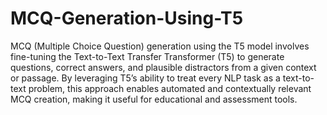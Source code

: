# MCQ-Generation-Using-T5


MCQ (Multiple Choice Question) generation using the T5 model involves fine-tuning the Text-to-Text Transfer Transformer (T5) to generate questions, correct answers, and plausible distractors from a given context or passage. By leveraging T5’s ability to treat every NLP task as a text-to-text problem, this approach enables automated and contextually relevant MCQ creation, making it useful for educational and assessment tools.








